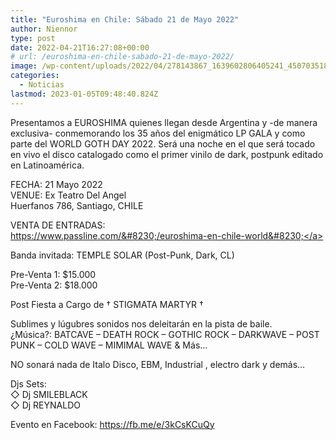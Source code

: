 ```yaml
---
title: "Euroshima en Chile: Sábado 21 de Mayo 2022"
author: Niennor
type: post
date: 2022-04-21T16:27:08+00:00
# url: /euroshima-en-chile-sabado-21-de-mayo-2022/
image: /wp-content/uploads/2022/04/278143867_1639602806405241_4507035180442723711_n-920x613.jpg
categories:
  - Noticias
lastmod: 2023-01-05T09:48:40.824Z
---
```

 

Presentamos a EUROSHIMA quienes llegan desde Argentina y -de manera exclusiva- conmemorando los 35 años del enigmático LP GALA y como parte del WORLD GOTH DAY 2022. Será una noche en el que será tocado en vivo el disco catalogado como el primer vinilo de dark, postpunk editado en Latinoamérica.

FECHA: 21 Mayo 2022  
VENUE: Ex Teatro Del Angel  
Huerfanos 786, Santiago, CHILE

VENTA DE ENTRADAS:  
<a href="https://www.passline.com/eventos/euroshima-en-chile-world-goth-day-2022-sabado-21-mayo?fbclid=IwAR0DwABjYTvIY9Pi77InYdApsf3iOy3PEDvx-YdE-NRVR_zycM5QBJ-e2uE" rel="noreferrer noopener" target="_blank">https://www.passline.com/&#8230;/euroshima-en-chile-world&#8230;</a>

Banda invitada: TEMPLE SOLAR (Post-Punk, Dark, CL)

Pre-Venta 1: $15.000  
Pre-Venta 2: $18.000

Post Fiesta a Cargo de † STIGMATA MARTYR †

Sublimes y lúgubres sonidos nos deleitarán en la pista de baile.  
¿Música?: BATCAVE &#8211; DEATH ROCK &#8211; GOTHIC ROCK &#8211; DARKWAVE &#8211; POST PUNK &#8211; COLD WAVE &#8211; MIMIMAL WAVE & Más&#8230;

NO sonará nada de Italo Disco, EBM, Industrial , electro dark y demás&#8230;

Djs Sets:  
◇ Dj SMILEBLACK  
◇ Dj REYNALDO

Evento en Facebook: <https://fb.me/e/3kCsKCuQy>
